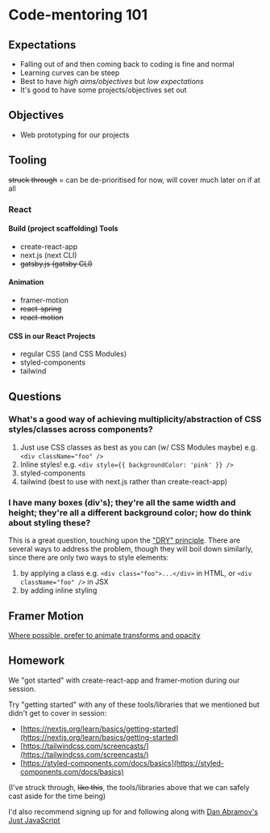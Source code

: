 # Code-mentoring 101

## Expectations

* Falling out of and then coming back to coding is fine and normal
* Learning curves can be steep
* Best to have _high aims/objectives_ but _low expectations_
* It's good to have some projects/objectives set out

## Objectives

* Web prototyping for our projects

## Tooling

~~struck through~~ = can be de-prioritised for now, will cover much later on if at all

### React

#### Build (project scaffolding) Tools
* create-react-app
* next.js (next CLI)
* ~~gatsby.js (gatsby CLI)~~

#### Animation
* framer-motion
* ~~react-spring~~
* ~~react-motion~~

#### CSS in our React Projects
* regular CSS (and CSS Modules)
* styled-components
* tailwind

## Questions

### What's a good way of achieving multiplicity/abstraction of CSS styles/classes across components?

1. Just use CSS classes as best as you can (w/ CSS Modules maybe) e.g. `<div className="foo" />`
2. Inline styles! e.g. `<div style={{ backgroundColor: 'pink' }} />`
3. styled-components
4. tailwind (best to use with next.js rather than create-react-app)

### I have many boxes (div's); they're all the same width and height; they're all a different background color; how do think about styling these?

This is a great question, touching upon the ["DRY" principle](https://en.wikipedia.org/wiki/Don%27t_repeat_yourself). There are several ways to address the problem, though they will boil down similarly, since there are only two ways to style elements:

1. by applying a class e.g. `<div class="foo">...</div>` in HTML, or `<div className="foo" />` in JSX
2. by adding inline styling

## Framer Motion

[Where possible, prefer to animate transforms and opacity](https://www.framer.com/api/motion/component/#transform)

## Homework

We "got started" with create-react-app and framer-motion during our session.

Try "getting started" with any of these tools/libraries that we mentioned but didn't get to cover in session:

* [https://nextjs.org/learn/basics/getting-started](https://nextjs.org/learn/basics/getting-started)
* [https://tailwindcss.com/screencasts/](https://tailwindcss.com/screencasts/)
* [https://styled-components.com/docs/basics](https://styled-components.com/docs/basics)

(I've struck through, ~~like this~~,  the tools/libraries above that we can safely cast aside for the time being)

I'd also recommend signing up for and following along with [Dan Abramov's Just JavaScript](https://justjavascript.com/)
<!--stackedit_data:
eyJoaXN0b3J5IjpbMTgwNjU3Mzg0NCwxNTY0ODQ3MDcsMTU5OT
M0MzI5Nyw3MTE4NzUwOTZdfQ==
-->